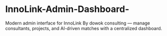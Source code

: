 # InnoLink-Admin-Dashboard-
Modern admin interface for InnoLink By dowok consulting — manage consultants, projects, and AI-driven matches with a centralized dashboard.
